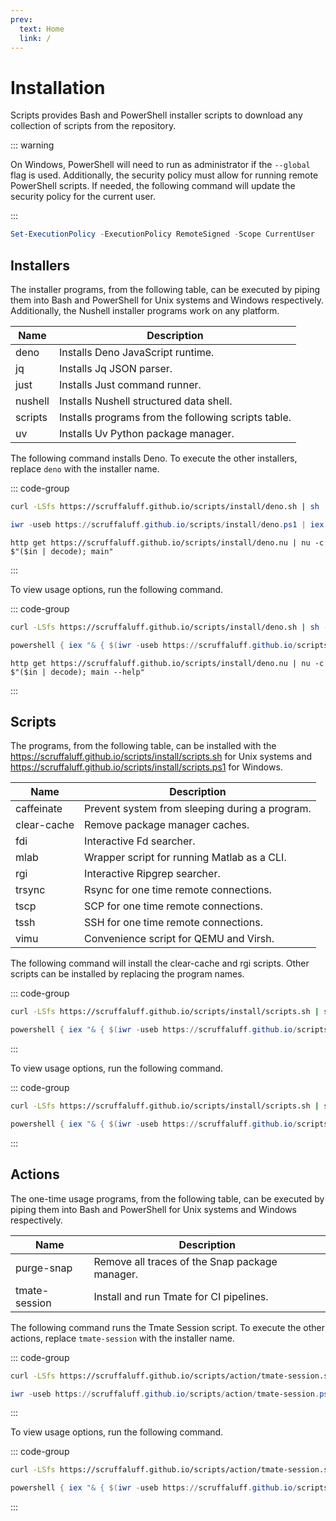 ```yaml
---
prev:
  text: Home
  link: /
---
```


# Installation

Scripts provides Bash and PowerShell installer scripts to download any
collection of scripts from the repository.

::: warning

On Windows, PowerShell will need to run as administrator if the `--global` flag
is used. Additionally, the security policy must allow for running remote
PowerShell scripts. If needed, the following command will update the security
policy for the current user.

:::

```powershell
Set-ExecutionPolicy -ExecutionPolicy RemoteSigned -Scope CurrentUser
```

## Installers

The installer programs, from the following table, can be executed by piping them
into Bash and PowerShell for Unix systems and Windows respectively.
Additionally, the Nushell installer programs work on any platform.

| Name    | Description                                         |
| ------- | --------------------------------------------------- |
| deno    | Installs Deno JavaScript runtime.                   |
| jq      | Installs Jq JSON parser.                            |
| just    | Installs Just command runner.                       |
| nushell | Installs Nushell structured data shell.             |
| scripts | Installs programs from the following scripts table. |
| uv      | Installs Uv Python package manager.                 |

The following command installs Deno. To execute the other installers, replace
`deno` with the installer name.

::: code-group

```sh [Bash]
curl -LSfs https://scruffaluff.github.io/scripts/install/deno.sh | sh
```

```powershell [PowerShell]
iwr -useb https://scruffaluff.github.io/scripts/install/deno.ps1 | iex
```

```nushell [Nushell]
http get https://scruffaluff.github.io/scripts/install/deno.nu | nu -c $"($in | decode); main"
```

:::

To view usage options, run the following command.

::: code-group

```sh [Bash]
curl -LSfs https://scruffaluff.github.io/scripts/install/deno.sh | sh -s -- --help
```

```powershell [PowerShell]
powershell { iex "& { $(iwr -useb https://scruffaluff.github.io/scripts/install/deno.ps1) } --help" }
```

```nushell [Nushell]
http get https://scruffaluff.github.io/scripts/install/deno.nu | nu -c $"($in | decode); main --help"
```

:::

## Scripts

The programs, from the following table, can be installed with the
https://scruffaluff.github.io/scripts/install/scripts.sh for Unix systems and
https://scruffaluff.github.io/scripts/install/scripts.ps1 for Windows.

| Name        | Description                                    |
| ----------- | ---------------------------------------------- |
| caffeinate  | Prevent system from sleeping during a program. |
| clear-cache | Remove package manager caches.                 |
| fdi         | Interactive Fd searcher.                       |
| mlab        | Wrapper script for running Matlab as a CLI.    |
| rgi         | Interactive Ripgrep searcher.                  |
| trsync      | Rsync for one time remote connections.         |
| tscp        | SCP for one time remote connections.           |
| tssh        | SSH for one time remote connections.           |
| vimu        | Convenience script for QEMU and Virsh.         |

The following command will install the clear-cache and rgi scripts. Other
scripts can be installed by replacing the program names.

::: code-group

```sh [Bash]
curl -LSfs https://scruffaluff.github.io/scripts/install/scripts.sh | sh -s -- clear-cache rgi
```

```powershell [PowerShell]
powershell { iex "& { $(iwr -useb https://scruffaluff.github.io/scripts/install/scripts.ps1) } clear-cache rgi" }
```

:::

To view usage options, run the following command.

::: code-group

```sh [Bash]
curl -LSfs https://scruffaluff.github.io/scripts/install/scripts.sh | sh -s -- --help
```

```powershell [PowerShell]
powershell { iex "& { $(iwr -useb https://scruffaluff.github.io/scripts/install/scripts.ps1) } --help" }
```

:::

## Actions

The one-time usage programs, from the following table, can be executed by piping
them into Bash and PowerShell for Unix systems and Windows respectively.

| Name          | Description                                    |
| ------------- | ---------------------------------------------- |
| purge-snap    | Remove all traces of the Snap package manager. |
| tmate-session | Install and run Tmate for CI pipelines.        |

The following command runs the Tmate Session script. To execute the other
actions, replace `tmate-session` with the installer name.

::: code-group

```sh [Bash]
curl -LSfs https://scruffaluff.github.io/scripts/action/tmate-session.sh | sh
```

```powershell [PowerShell]
iwr -useb https://scruffaluff.github.io/scripts/action/tmate-session.ps1 | iex
```

:::

To view usage options, run the following command.

::: code-group

```sh [Bash]
curl -LSfs https://scruffaluff.github.io/scripts/action/tmate-session.sh | sh -s -- --help
```

```powershell [PowerShell]
powershell { iex "& { $(iwr -useb https://scruffaluff.github.io/scripts/action/tmate-session.ps1) } --help" }
```

:::
